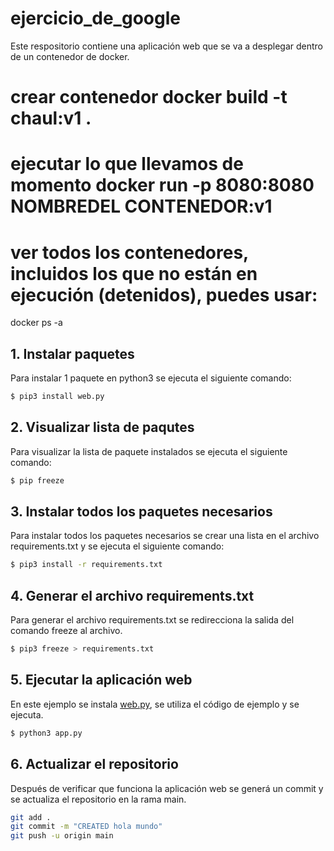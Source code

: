 # ejercicio_de_google
Este respositorio contiene una aplicación web  que se va a desplegar dentro de un contenedor de docker.
# crear contenedor  docker build -t chaul:v1 .
 #  ejecutar  lo que llevamos  de momento docker run -p 8080:8080 NOMBREDEL CONTENEDOR:v1
 # ver todos los contenedores, incluidos los que no están en ejecución (detenidos), puedes usar:
docker ps -a

## 1. Instalar paquetes

Para instalar 1 paquete en python3 se ejecuta el siguiente comando:

````bash
$ pip3 install web.py
````

## 2. Visualizar lista de paqutes

Para visualizar la lista de paquete instalados se ejecuta el siguiente comando:

````bash
$ pip freeze
````

## 3. Instalar todos los paquetes necesarios

Para instalar todos los paquetes necesarios se crear una lista en el archivo requirements.txt y se ejecuta el siguiente comando:

````bash
$ pip3 install -r requirements.txt
````

## 4. Generar el archivo requirements.txt

Para generar el archivo requirements.txt se redirecciona la salida del comando freeze al archivo.

````bash
$ pip3 freeze > requirements.txt
````

## 5. Ejecutar la aplicación web

En este ejemplo se instala [web.py](https://webpy.org/), se utiliza el código de ejemplo y se ejecuta.

````bash
$ python3 app.py
````

## 6. Actualizar el repositorio

Después de verificar que funciona la aplicación web se generá un commit y se actualiza el repositorio en la rama main.

````bash
git add .
git commit -m "CREATED hola mundo"
git push -u origin main
`````
